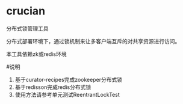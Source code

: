# crucian
分布式锁管理工具

分布式部署环境下，通过锁机制来让多客户端互斥的对共享资源进行访问。

本工具依赖zk或redis环境

#说明
1. 基于curator-recipes完成zookeeper分布式锁
1. 基于redisson完成redis分布式锁
1. 使用方法请参考单元测试ReentrantLockTest
